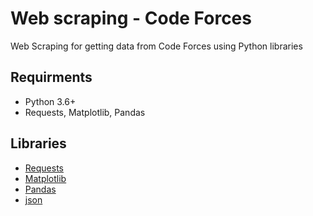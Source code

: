 # Web scraping - Code Forces
Web Scraping for getting data from Code Forces using Python libraries

## Requirments
* Python 3.6+
* Requests, Matplotlib, Pandas

## Libraries
* [Requests](https://pypi.org/project/requests/)
* [Matplotlib](https://matplotlib.org/3.2.1/index.html)
* [Pandas](https://pandas.pydata.org/pandas-docs/stable/index.html)
* [json](https://docs.python.org/3/library/json.html)
